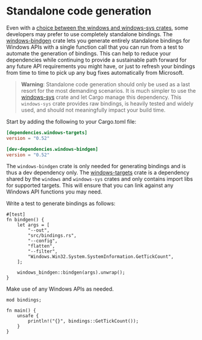 # Standalone code generation

Even with a [choice between the windows and windows-sys crates](windows-or-windows-sys.md), some developers may prefer to use completely standalone bindings. The [windows-bindgen](https://crates.io/crates/windows-bindgen) crate lets you generate entirely standalone bindings for Windows APIs with a single function call that you can run from a test to automate the generation of bindings. This can help to reduce your dependencies while continuing to provide a sustainable path forward for any future API requirements you might have, or just to refresh your bindings from time to time to pick up any bug fixes automatically from Microsoft.

> **Warning**: Standalone code generation should only be used as a last resort for the most demanding scenarios. It is much simpler to use the [windows-sys](https://crates.io/crates/windows-sys) crate and let Cargo manage this dependency. This `windows-sys` crate provides raw bindings, is heavily tested and widely used, and should not meaningfully impact your build time. 

Start by adding the following to your Cargo.toml file:

```toml
[dependencies.windows-targets]
version = "0.52"

[dev-dependencies.windows-bindgen]
version = "0.52"
```

The `windows-bindgen` crate is only needed for generating bindings and is thus a dev dependency only. The [windows-targets](https://crates.io/crates/windows-targets) crate is a dependency shared by the `windows` and `windows-sys` crates and only contains import libs for supported targets. This will ensure that you can link against any Windows API functions you may need. 

Write a test to generate bindings as follows:

```rust,no_run
#[test]
fn bindgen() {
    let args = [
        "--out",
        "src/bindings.rs",
        "--config",
        "flatten",
        "--filter",
        "Windows.Win32.System.SystemInformation.GetTickCount",
    ];

    windows_bindgen::bindgen(args).unwrap();
}
```

Make use of any Windows APIs as needed.

```rust,no_run,ignore
mod bindings;

fn main() {
    unsafe {
        println!("{}", bindings::GetTickCount());
    }
}
```

